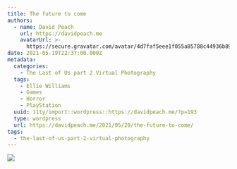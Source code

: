 ```yaml
---
title: The future to come
authors:
  - name: David Peach
    url: https://davidpeach.me
    avatarUrl: >-
      https://secure.gravatar.com/avatar/4d7faf5eee1f055a85788c44936b8995eaab6dfb004e7854ec747ccb272e91ee?s=96&d=mm&r=g
date: 2021-05-19T22:37:00.000Z
metadata:
  categories:
    - The Last of Us part 2 Virtual Photography
  tags:
    - Ellie Williams
    - Games
    - Horror
    - PlayStation
  uuid: 11ty/import::wordpress::https://davidpeach.me/?p=193
  type: wordpress
  url: https://davidpeach.me/2021/05/20/the-future-to-come/
tags:
  - the-last-of-us-part-2-virtual-photography
---
```

[![](/assets/The-future-to-come-2048x2048-h4yVHqkidxig.jpg)](/assets/The-future-to-come-2048x2048-h4yVHqkidxig.jpg)